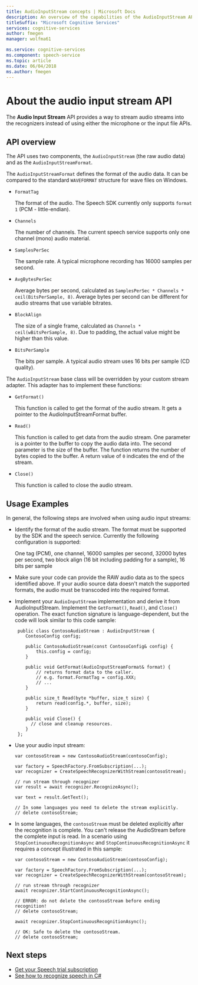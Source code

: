 ```yaml
---
title: AudioInputStream concepts | Microsoft Docs
description: An overview of the capabilities of the AudioInputStream API.
titleSuffix: "Microsoft Cognitive Services"
services: cognitive-services
author: fmegen
manager: wolfma61

ms.service: cognitive-services
ms.component: speech-service
ms.topic: article
ms.date: 06/04/2018
ms.author: fmegen
---
```

# About the audio input stream API

The **Audio Input Stream** API provides a way to stream audio streams into the recognizers instead of using either the microphone or the input file APIs.

## API overview

The API uses two components, the `AudioInputStream` (the raw audio data) and as the `AudioInputStreamFormat`.

The `AudioInputStreamFormat` defines the format of the audio data. It can be compared to the standard `WAVEFORMAT` structure for wave files on Windows.

  - `FormatTag`

    The format of the audio. The Speech SDK currently only supports `format 1` (PCM - little-endian).

  - `Channels`

    The number of channels. The current speech service supports only one channel (mono) audio material.

  - `SamplesPerSec`

    The sample rate. A typical microphone recording has 16000 samples per second.

  - `AvgBytesPerSec`

    Average bytes per second, calculated as `SamplesPerSec * Channels * ceil(BitsPerSample, 8)`. Average bytes per second can be different for audio streams that use variable bitrates.

  - `BlockAlign`

    The size of a single frame, calculated as `Channels * ceil(wBitsPerSample, 8)`. Due to padding, the actual value might be higher than this value.

  - `BitsPerSample`

    The bits per sample. A typical audio stream uses 16 bits per sample (CD quality).

The `AudioInputStream` base class will be overridden by your custom stream adapter. This adapter has to implement these functions:

   - `GetFormat()`

     This function is called to get the format of the audio stream. It gets a pointer to the AudioInputStreamFormat buffer.

   - `Read()`

     This function is called to get data from the audio stream. One parameter is a pointer to the buffer to copy the audio data into. The second parameter is the size of the buffer. The function returns the number of bytes copied to the buffer. A return value of `0` indicates the end of the stream.

   - `Close()`

     This function is called to close the audio stream.

## Usage Examples

In general, the following steps are involved when using audio input streams:

  - Identify the format of the audio stream. The format must be supported by the SDK and the speech service. Currently the following configuration is supported:

    One tag (PCM), one channel, 16000 samples per second, 32000 bytes per second, two block align (16 bit including padding for a sample), 16 bits per sample

  - Make sure your code can provide the RAW audio data as to the specs identified above. If your audio source data doesn't match the supported formats, the audio must be transcoded into the required format.

  - Implement your `AudioInputStream` implementation and derive it from AudioInputStream. Implement the `GetFormat()`, `Read()`, and `Close()` operation. The exact function signature is language-dependent, but the code will look similar to this code sample:

    ```
     public class ContosoAudioStream : AudioInputStream {
        ContosoConfig config;

        public ContosoAudioStream(const ContosoConfig& config) {
            this.config = config;
        }

        public void GetFormat(AudioInputStreamFormat& format) {
            // returns format data to the caller.
            // e.g. format.FormatTag = config.XXX;
            // ...
        }

        public size_t Read(byte *buffer, size_t size) {
            return read(config.*, buffer, size);
        }

        public void Close() {
          // close and cleanup resources.
        }
     };
    ```

  - Use your audio input stream:

    ```
    var contosoStream = new ContosoAudioStream(contosoConfig);

    var factory = SpeechFactory.FromSubscription(...);
    var recognizer = CreateSpeechRecognizerWithStream(contosoStream);

    // run stream through recognizer
    var result = await recognizer.RecognizeAsync();

    var text = result.GetText();

    // In some languages you need to delete the stream explicitly.
    // delete contosoStream;
    ```

  - In some languages, the `contosoStream` must be deleted explicitly after the recognition is complete. You can't release the AudioStream before the complete input is read. In a scenario using `StopContinuousRecognitionAsync` and `StopContinuousRecognitionAsync` it requires a concept illustrated in this sample:

    ```
    var contosoStream = new ContosoAudioStream(contosoConfig);

    var factory = SpeechFactory.FromSubscription(...);
    var recognizer = CreateSpeechRecognizerWithStream(contosoStream);

    // run stream through recognizer
    await recognizer.StartContinuousRecognitionAsync();

    // ERROR: do not delete the contosoStream before ending recognition!
    // delete contosoStream;

    await recognizer.StopContinuousRecognitionAsync();

    // OK: Safe to delete the contosoStream.
    // delete contosoStream;
    ```

## Next steps

* [Get your Speech trial subscription](https://azure.microsoft.com/try/cognitive-services/)
* [See how to recognize speech in C#](quickstart-csharp-windows.md)
